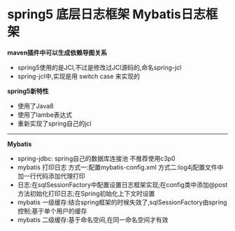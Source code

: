 # spring5 底层日志框架 Mybatis日志框架

**maven插件中可以生成依赖导图关系**

- spring5使用的是JCl,不过是修改过JCl源码的,命名spring-jcl
- spring-jcl中,实现是用 switch case 来实现的

**spring5新特性**

- 使用了Java8
- 使用了lambe表达式
- 重新实现了spring自己的jcl

------

**Mybatis**

- spring-jdbc: spring自己的数据库连接池 不推荐使用c3p0
- mybatis 打印日志 方式一:配置mybatis-config.xml 方式二:log4j配置文件中加一行代码添加代理打印
- 日志:在sqlSessionFactory中配置设置日志框架实现;在config类中添加@post方法初始化打印日志;在Spring初始化上下文时设置
- mybatis 一级缓存:结合spring框架的时候失效了,sqlSessionFactory由spring控制;基于单个用户的缓存
- mybatis 二级缓存:基于命名空间,在同一命名空间才有效



